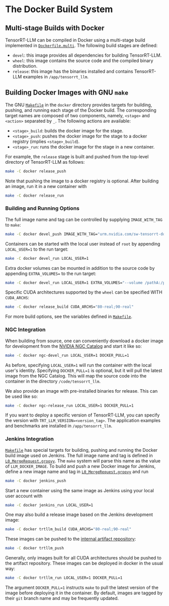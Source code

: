 # The Docker Build System

## Multi-stage Builds with Docker

TensorRT-LLM can be compiled in Docker using a multi-stage build implemented in [`Dockerfile.multi`](Dockerfile.multi).
The following build stages are defined:

* `devel`: this image provides all dependencies for building TensorRT-LLM.
* `wheel`: this image contains the source code and the compiled binary distribution.
* `release`: this image has the binaries installed and contains TensorRT-LLM examples in `/app/tensorrt_llm`.

## Building Docker Images with GNU `make`

The GNU [`Makefile`](Makefile) in the `docker` directory provides targets for building, pushing, and running each stage
of the Docker build. The corresponding target names are composed of two components, namely, `<stage>` and `<action>`
separated by `_`. The following actions are available:

* `<stage>_build`: builds the docker image for the stage.
* `<stage>_push`: pushes the docker image for the stage to a docker registry (implies `<stage>_build`).
* `<stage>_run`: runs the docker image for the stage in a new container.

For example, the `release` stage is built and pushed from the top-level directory of TensorRT-LLM as follows:

```bash
make -C docker release_push
```

Note that pushing the image to a docker registry is optional. After building an image, run it in a new container with
```bash
make -C docker release_run
```

### Building and Running Options

The full image name and tag can be controlled by supplying `IMAGE_WITH_TAG` to `make`:

```bash
make -C docker devel_push IMAGE_WITH_TAG="urm.nvidia.com/sw-tensorrt-docker/tensorrt-llm:dev"
```

Containers can be started with the local user instead of `root` by appending `LOCAL_USER=1` to the run target:

```bash
make -C docker devel_run LOCAL_USER=1
```

Extra docker volumes can be mounted in addition to the source code by appending `EXTRA_VOLUMES=` to the run target:
```bash
make -C docker devel_run LOCAL_USER=1 EXTRA_VOLUMES="--volume /pathA:/pathA --volume /pathB:/pathB"
```

Specific CUDA architectures supported by the `wheel` can be specified WITH `CUDA_ARCHS`:

```bash
make -C docker release_build CUDA_ARCHS="80-real;90-real"
```

For more build options, see the variables defined in [`Makefile`](Makefile).

### NGC Integration

When building from source, one can conveniently download a docker image for development from
the [NVIDIA NGC Catalog](https://catalog.ngc.nvidia.com/) and start it like so:

```bash
make -C docker ngc-devel_run LOCAL_USER=1 DOCKER_PULL=1
```

As before, specifying `LOCAL_USER=1` will run the container with the local user's identity. Specifying `DOCKER_PULL=1`
is optional, but it will pull the latest image from the NGC Catalog. This will map the source code into the container
in the directory `/code/tensorrt_llm`.

We also provide an image with pre-installed binaries for release. This can be used like so:

```bash
make -C docker ngc-release_run LOCAL_USER=1 DOCKER_PULL=1
```

If you want to deploy a specific version of TensorRT-LLM, you can specify the version with
`TRT_LLM_VERSION=<version_tag>`. The application examples and benchmarks are installed in `/app/tensorrt_llm`.

### Jenkins Integration

[`Makefile`](Makefile) has special targets for building, pushing and running the Docker build image used on Jenkins.
The full image name and tag is defined in [`L0_MergeRequest.groovy`](../jenkins/L0_MergeRequest.groovy). The `make`
system will parse this name as the value of `LLM_DOCKER_IMAGE`. To build and push a new Docker image for Jenkins,
define a new image name and tag in [`L0_MergeRequest.groovy`](../jenkins/L0_MergeRequest.groovy) and run

```bash
make -C docker jenkins_push
```

Start a new container using the same image as Jenkins using your local user account with

```bash
make -C docker jenkins_run LOCAL_USER=1
```

One may also build a release image based on the Jenkins development image:

```bash
make -C docker trtllm_build CUDA_ARCHS="80-real;90-real"
```

These images can be pushed to
the [internal artifact repository](https://urm.nvidia.com/artifactory/sw-tensorrt-docker/tensorrt-llm-staging/release/):

```bash
make -C docker trtllm_push
```

Generally, only images built for all CUDA architectures should be pushed to the artifact repository. These images can
be deployed in docker in the usual way:

```bash
make -C docker trtllm_run LOCAL_USER=1 DOCKER_PULL=1
```

The argument `DOCKER_PULL=1` instructs `make` to pull the latest version of the image before deploying it in the container.
By default, images are tagged by their `git` branch name and may be frequently updated.
